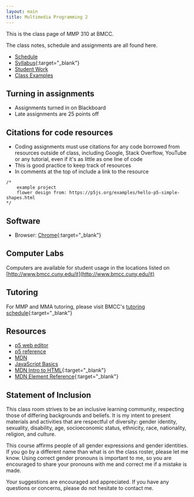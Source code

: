 ```yaml
---
layout: main
title: Multimedia Programming 2
---
```


This is the class page of MMP 310 at BMCC.

The class notes, schedule and assignments are all found here.

- [Schedule](schedule)
- [Syllabus](https://docs.google.com/document/d/1eQFeYRnYc58EHTeNiB0pacROaweP1Fv5uwMJZjotGNA/edit?usp=sharing){:target="_blank"}
- [Student Work](student_work/)
- [Class Examples](examples/)

## Turning in assignments
- Assignments turned in on Blackboard
- Late assignments are 25 points off

## Citations for code resources
- Coding assignments must use citations for any code borrowed from resources outside of class, including Google, Stack Overflow, YouTube or any tutorial, even if it's as little as one line of code
- This is good practice to keep track of resources
- In comments at the top of include a link to the resource
```
/*
	example project
	flower design from: https://p5js.org/examples/hello-p5-simple-shapes.html
*/
```

## Software
<!-- - Text Editor: [Brackets](http://brackets.io/){:target="_blank"} -->
<!-- - Text Editor: [Sublime](https://www.sublimetext.com/){:target="_blank"} -->
- Browser: [Chrome](https://www.google.com/chrome/){:target="_blank"}
<!-- - [GitHub](https://github.com/){:target="_blank"} -->
<!-- - [GitHub Desktop](https://desktop.github.com/){:target="_blank"} -->

## Computer Labs
Computers are available for student usage in the locations listed on [http://www.bmcc.cuny.edu/it](http://www.bmcc.cuny.edu/it)

## Tutoring
For MMP and MMA tutoring, please visit BMCC's [tutoring schedule](https://www.bmcc.cuny.edu/students/lrc/in-person-tutoring/tutoring-schedule/){:target="_blank"}


## Resources
- [p5 web editor](http://alpha.editor.p5js.org/)
- [p5 reference](http://p5js.org/reference/)
- [MDN](https://developer.mozilla.org/en-US/docs/Web/JavaScript)
- [JavaScript Basics](https://autotelicum.github.io/Smooth-CoffeeScript/literate/js-intro.html#syntax-basics)
- [MDN Intro to HTML](https://developer.mozilla.org/en-US/docs/Web/Guide/HTML/Introduction){:target="_blank"}
- [MDN Element Reference](https://developer.mozilla.org/en/docs/Web/HTML/Element){:target="_blank"}


## Statement of Inclusion
This class room strives to be an inclusive learning community, respecting those of differing backgrounds and beliefs.  It is my intent to present materials and activities that are respectful of diversity: gender identity, sexuality, disability, age, socioeconomic status, ethnicity, race, nationality, religion, and culture.

This course affirms people of all gender expressions and gender identities. If you go by a different name than what is on the class roster, please let me know. Using correct gender pronouns is important to me, so you are encouraged to share your pronouns with me and correct me if a mistake is made. 

Your suggestions are encouraged and appreciated.  If you have any questions or concerns, please do not hesitate to contact me.

<!-- 
new 2019 structure

1 review - assignment - interactive story
vars
conditionals 
functions
story - characters - setting - plot

2 loops - interactive patterns?

3 arrays - animations

4 objects - games

topics/concepts 
ar
3d
game
interface
touches
dom
loop arrays objects
json data, data visualization

 -->